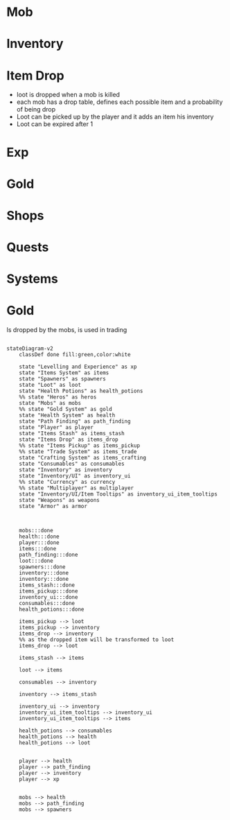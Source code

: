 # Mob

# Inventory

# Item Drop

- loot is dropped when a mob is killed
- each mob has a drop table, defines each possible item and a probability of being drop
- Loot can be picked up by the player and it adds an item his inventory
- Loot can be expired after 1

# Exp

# Gold

# Shops

# Quests

# Systems

# Gold
Is dropped by the mobs, is used in trading



```mermaid

stateDiagram-v2
    classDef done fill:green,color:white

    state "Levelling and Experience" as xp
    state "Items System" as items
    state "Spawners" as spawners
    state "Loot" as loot
    state "Health Potions" as health_potions
    %% state "Heros" as heros
    state "Mobs" as mobs
    %% state "Gold System" as gold
    state "Health System" as health
    state "Path Finding" as path_finding
    state "Player" as player
    state "Items Stash" as items_stash
    state "Items Drop" as items_drop
    %% state "Items Pickup" as items_pickup
    %% state "Trade System" as items_trade
    state "Crafting System" as items_crafting
    state "Consumables" as consumables
    state "Inventory" as inventory
    state "Inventory/UI" as inventory_ui
    %% state "Currency" as currency
    %% state "Multiplayer" as multiplayer
    state "Inventory/UI/Item Tooltips" as inventory_ui_item_tooltips
    state "Weapons" as weapons
    state "Armor" as armor



    mobs:::done
    health:::done
    player:::done
    items:::done
    path_finding:::done
    loot:::done
    spawners:::done
    inventory:::done
    inventory:::done
    items_stash:::done
    items_pickup:::done
    inventory_ui:::done
    consumables:::done
    health_potions:::done

    items_pickup --> loot
    items_pickup --> inventory
    items_drop --> inventory
    %% as the dropped item will be transformed to loot
    items_drop --> loot 

    items_stash --> items

    loot --> items

    consumables --> inventory

    inventory --> items_stash

    inventory_ui --> inventory
    inventory_ui_item_tooltips --> inventory_ui
    inventory_ui_item_tooltips --> items

    health_potions --> consumables
    health_potions --> health
    health_potions --> loot


    player --> health
    player --> path_finding
    player --> inventory
    player --> xp


    mobs --> health
    mobs --> path_finding
    mobs --> spawners





```
